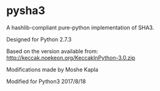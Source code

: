 pysha3
======

A hashlib-compliant pure-python implementation of SHA3.

Designed for Python 2.7.3

Based on the version available from:
  http://keccak.noekeon.org/KeccakInPython-3.0.zip

Modifications made by Moshe Kapla

Modified for Python3 2017/8/18
